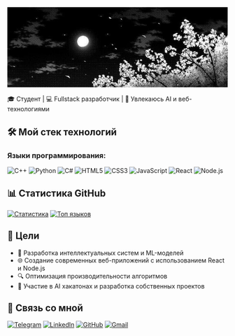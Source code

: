 <div align="center">
  <img src="preview.jpg" alt="Preview" width="800">
</div>

🎓 Студент | 💻 Fullstack разработчик | 🚀 Увлекаюсь AI и веб-технологиями


## 🛠️ Мой стек технологий

### Языки программирования:
![C++](https://img.shields.io/badge/C++-00599C?style=for-the-badge&logo=c%2B%2B&logoColor=white)
![Python](https://img.shields.io/badge/Python-3776AB?style=for-the-badge&logo=python&logoColor=white)
![C#](https://img.shields.io/badge/C%23-239120?style=for-the-badge&logo=c-sharp&logoColor=white)
![HTML5](https://img.shields.io/badge/HTML5-E34F26?style=for-the-badge&logo=html5&logoColor=white)
![CSS3](https://img.shields.io/badge/CSS3-1572B6?style=for-the-badge&logo=css3&logoColor=white)
![JavaScript](https://img.shields.io/badge/JavaScript-323330?style=for-the-badge&logo=javascript&logoColor=F7DF1E)
![React](https://img.shields.io/badge/React-61DAFB?style=for-the-badge&logo=react&logoColor=black)
![Node.js](https://img.shields.io/badge/Node.js-339933?style=for-the-badge&logo=node.js&logoColor=white)


## 📊 Статистика GitHub

[![Статистика](https://github-readme-stats.vercel.app/api?username=asakue&show_icons=true&theme=radical)](https://github.com/asakue)
[![Топ языков](https://github-readme-stats.vercel.app/api/top-langs/?username=asakue&layout=compact&theme=radical)](https://github.com/asakue)

## 🎯 Цели
- 🧠 Разработка интеллектуальных систем и ML-моделей
- 🌐 Создание современных веб-приложений с использованием React и Node.js
- 🔍 Оптимизация производительности алгоритмов
- 🚀 Участие в AI хакатонах и разработка собственных проектов

## 🤝 Связь со мной
[![Telegram](https://img.shields.io/badge/Telegram-2CA5E0?style=for-the-badge&logo=telegram&logoColor=white)](https://t.me/asakueqq)
[![LinkedIn](https://img.shields.io/badge/LinkedIn-0077B5?style=for-the-badge&logo=linkedin&logoColor=white)](https://vk.com/asakueqq)
[![GitHub](https://img.shields.io/badge/GitHub-100000?style=for-the-badge&logo=github&logoColor=white)](https://github.com/asakue)
[![Gmail](https://img.shields.io/badge/Gmail-D14836?style=for-the-badge&logo=gmail&logoColor=white)](gurzhij.de@gs.donstu.ru)
